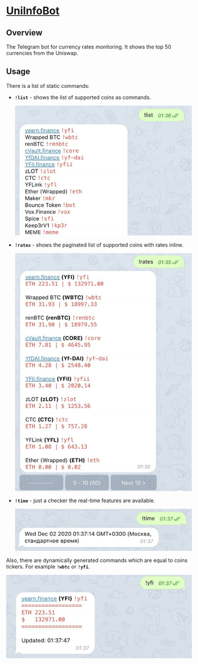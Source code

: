 # [UniInfoBot](https://t.me/UniInfoBot)

## Overview

The Telegram bot for currency rates monitoring. It shows the top 50 currencies from the Uniswap.

## Usage

There is a list of static commands:

- **`!list`** - shows the list of supported coins as commands.

  ![cib_1](docs/screenshot1.jpg)

- **`!rates`** - shows the paginated list of supported coins with rates inline.

  ![cib_2](docs/screenshot2.jpg)

- **`!time`** - just a checker the real-time features are available.

  ![cib_3](docs/screenshot3.jpg)

Also, there are dynamically generated commands which are equal to coins tickers. For example **`!wbtc`** or **`!yfi`**.

![cib_4](docs/screenshot4.jpg)
